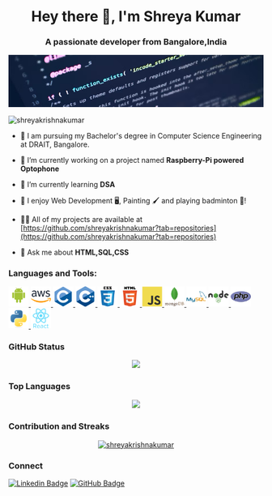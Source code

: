 <h1 align="center">Hey there 👋, I'm Shreya Kumar</h1>
<h3 align="center">A passionate developer from Bangalore,India</h3>

<div align="center"><img src="https://raw.githubusercontent.com/shreyakrishnakumar/shreyakrishnakumar/main/picture.png"></div>

<p align="left"> <img src="https://komarev.com/ghpvc/?username=shreyakrishnakumar&label=Profile%20views&color=0e75b6&style=flat" alt="shreyakrishnakumar" /> </p>

- 💼 I am pursuing my Bachelor's degree in Computer Science Engineering at DRAIT, Bangalore. 
- 🔭 I’m currently working on a project named **Raspberry-Pi powered Optophone**
- 🌱 I’m currently learning **DSA**
- 🤔 I enjoy Web Development 🖥️, Painting 🖌️ and playing badminton 🏸!
- 👨‍💻 All of my projects are available at [https://github.com/shreyakrishnakumar?tab=repositories](https://github.com/shreyakrishnakumar?tab=repositories)

- 💬 Ask me about **HTML,SQL,CSS**

<h3 align="left">Languages and Tools:</h3>
<p align="left"> <a href="https://developer.android.com" target="_blank" rel="noreferrer"> <img src="https://raw.githubusercontent.com/devicons/devicon/master/icons/android/android-original-wordmark.svg" alt="android" width="40" height="40"/> </a> <a href="https://aws.amazon.com" target="_blank" rel="noreferrer"> <img src="https://raw.githubusercontent.com/devicons/devicon/master/icons/amazonwebservices/amazonwebservices-original-wordmark.svg" alt="aws" width="40" height="40"/> </a> <a href="https://www.cprogramming.com/" target="_blank" rel="noreferrer"> <img src="https://raw.githubusercontent.com/devicons/devicon/master/icons/c/c-original.svg" alt="c" width="40" height="40"/> </a> <a href="https://www.w3schools.com/cpp/" target="_blank" rel="noreferrer"> <img src="https://raw.githubusercontent.com/devicons/devicon/master/icons/cplusplus/cplusplus-original.svg" alt="cplusplus" width="40" height="40"/> </a> <a href="https://www.w3schools.com/css/" target="_blank" rel="noreferrer"> <img src="https://raw.githubusercontent.com/devicons/devicon/master/icons/css3/css3-original-wordmark.svg" alt="css3" width="40" height="40"/> </a> <a href="https://www.w3.org/html/" target="_blank" rel="noreferrer"> <img src="https://raw.githubusercontent.com/devicons/devicon/master/icons/html5/html5-original-wordmark.svg" alt="html5" width="40" height="40"/> </a> <a href="https://developer.mozilla.org/en-US/docs/Web/JavaScript" target="_blank" rel="noreferrer"> <img src="https://raw.githubusercontent.com/devicons/devicon/master/icons/javascript/javascript-original.svg" alt="javascript" width="40" height="40"/> </a> <a href="https://www.mongodb.com/" target="_blank" rel="noreferrer"> <img src="https://raw.githubusercontent.com/devicons/devicon/master/icons/mongodb/mongodb-original-wordmark.svg" alt="mongodb" width="40" height="40"/> </a> <a href="https://www.mysql.com/" target="_blank" rel="noreferrer"> <img src="https://raw.githubusercontent.com/devicons/devicon/master/icons/mysql/mysql-original-wordmark.svg" alt="mysql" width="40" height="40"/> </a> <a href="https://nodejs.org" target="_blank" rel="noreferrer"><img src="https://raw.githubusercontent.com/devicons/devicon/master/icons/nodejs/nodejs-original-wordmark.svg" alt="nodejs" width="40" height="40"/> </a> <a href="https://www.php.net" target="_blank" rel="noreferrer"> <img src="https://raw.githubusercontent.com/devicons/devicon/master/icons/php/php-original.svg" alt="php" width="40" height="40"/> </a> <a href="https://www.python.org" target="_blank" rel="noreferrer"> <img src="https://raw.githubusercontent.com/devicons/devicon/master/icons/python/python-original.svg" alt="python" width="40" height="40"/> </a> <a href="https://reactjs.org/" target="_blank" rel="noreferrer"> <img src="https://raw.githubusercontent.com/devicons/devicon/master/icons/react/react-original-wordmark.svg" alt="react" width="40" height="40"/> </a> </p>

### GitHub Status
<p align="center">
  <a href = "https://github.com/shreyakrishnakumar">
<img src="https://github-readme-stats.vercel.app/api?username=shreyakrishnakumar&show_icons=true&title_color=ffc857&icon_color=8ac926&text_color=daf7dc&bg_color=151515&count_private=true&include_all_commits=true">
  </a>
 </p>

 ### Top Languages

<p align="center">
<a href = "https://github.com/shreyakrishnakumar">
  <img src="https://github-readme-stats.vercel.app/api/top-langs/?username=kishan0725&layout=compact&title_color=ffc857&icon_color=8ac926&text_color=daf7dc&bg_color=151515&card_width=400">
</a>
</p>

### Contribution and Streaks
<p align="center">
<a href = "https://github.com/shreyakrishnakumar">
  <img align="center" src="https://github-readme-streak-stats.herokuapp.com/?user=shreyakrishnakumar&" alt="shreyakrishnakumar" />
</a>
</p>

### Connect
[![Linkedin Badge](https://img.shields.io/badge/-Shreya%20Kumar-blue?style=flat-circle&logo=Linkedin&logoColor=white&link=https://www.linkedin.com/in/kishan0725/)](https://www.linkedin.com/in/shreya-kumar-248a9722a/)  [![GitHub Badge](https://img.shields.io/badge/-@shreyakrishnakumar-24292e?style=flat-circle&labelColor=24292e&logo=github&logoColor=white&link=https://github.com/shreyakrishnakumar)](https://github.com/shreyakrishnakumar)


